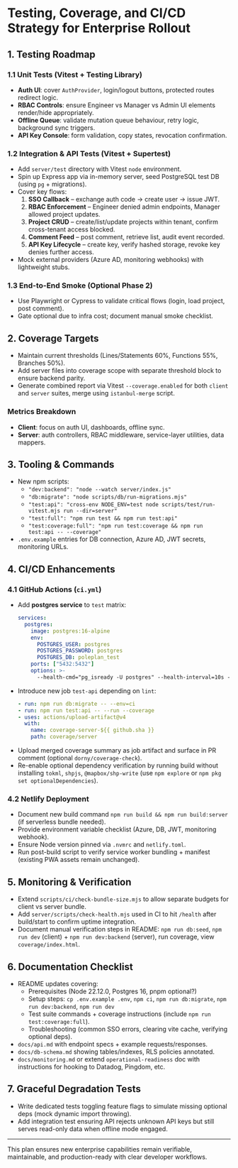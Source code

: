 # Testing, Coverage, and CI/CD Strategy for Enterprise Rollout

## 1. Testing Roadmap

### 1.1 Unit Tests (Vitest + Testing Library)
- **Auth UI**: cover `AuthProvider`, login/logout buttons, protected routes redirect logic.
- **RBAC Controls**: ensure Engineer vs Manager vs Admin UI elements render/hide appropriately.
- **Offline Queue**: validate mutation queue behaviour, retry logic, background sync triggers.
- **API Key Console**: form validation, copy states, revocation confirmation.

### 1.2 Integration & API Tests (Vitest + Supertest)
- Add `server/test` directory with Vitest `node` environment.
- Spin up Express app via in-memory server, seed PostgreSQL test DB (using `pg` + migrations).
- Cover key flows:
  1. **SSO Callback** – exchange auth code → create user → issue JWT.
  2. **RBAC Enforcement** – Engineer denied admin endpoints, Manager allowed project updates.
  3. **Project CRUD** – create/list/update projects within tenant, confirm cross-tenant access blocked.
  4. **Comment Feed** – post comment, retrieve list, audit event recorded.
  5. **API Key Lifecycle** – create key, verify hashed storage, revoke key denies further access.
- Mock external providers (Azure AD, monitoring webhooks) with lightweight stubs.

### 1.3 End-to-End Smoke (Optional Phase 2)
- Use Playwright or Cypress to validate critical flows (login, load project, post comment).
- Gate optional due to infra cost; document manual smoke checklist.

## 2. Coverage Targets
- Maintain current thresholds (Lines/Statements 60%, Functions 55%, Branches 50%).
- Add server files into coverage scope with separate threshold block to ensure backend parity.
- Generate combined report via Vitest `--coverage.enabled` for both `client` and `server` suites, merge using `istanbul-merge` script.

### Metrics Breakdown
- **Client**: focus on auth UI, dashboards, offline sync.
- **Server**: auth controllers, RBAC middleware, service-layer utilities, data mappers.

## 3. Tooling & Commands
- New npm scripts:
  - `"dev:backend": "node --watch server/index.js"`
  - `"db:migrate": "node scripts/db/run-migrations.mjs"`
  - `"test:api": "cross-env NODE_ENV=test node scripts/test/run-vitest.mjs run --dir=server"`
  - `"test:full": "npm run test && npm run test:api"`
  - `"test:coverage:full": "npm run test:coverage && npm run test:api -- --coverage"`
- `.env.example` entries for DB connection, Azure AD, JWT secrets, monitoring URLs.

## 4. CI/CD Enhancements

### 4.1 GitHub Actions (`ci.yml`)
- Add **postgres service** to `test` matrix:
  ```yaml
  services:
    postgres:
      image: postgres:16-alpine
      env:
        POSTGRES_USER: postgres
        POSTGRES_PASSWORD: postgres
        POSTGRES_DB: poleplan_test
      ports: ["5432:5432"]
      options: >-
        --health-cmd="pg_isready -U postgres" --health-interval=10s --health-timeout=5s --health-retries=5
  ```
- Introduce new job `test-api` depending on `lint`:
  ```yaml
  - run: npm run db:migrate -- --env=ci
  - run: npm run test:api -- --run --coverage
  - uses: actions/upload-artifact@v4
    with:
      name: coverage-server-${{ github.sha }}
      path: coverage/server
  ```
- Upload merged coverage summary as job artifact and surface in PR comment (optional `dorny/coverage-check`).
- Re-enable optional dependency verification by running build without installing `tokml`, `shpjs`, `@mapbox/shp-write` (use `npm explore` or `npm pkg set optionalDependencies`).

### 4.2 Netlify Deployment
- Document new build command `npm run build && npm run build:server` (if serverless bundle needed).
- Provide environment variable checklist (Azure, DB, JWT, monitoring webhook).
- Ensure Node version pinned via `.nvmrc` and `netlify.toml`.
- Run post-build script to verify service worker bundling + manifest (existing PWA assets remain unchanged).

## 5. Monitoring & Verification
- Extend `scripts/ci/check-bundle-size.mjs` to allow separate budgets for client vs server bundle.
- Add `server/scripts/check-health.mjs` used in CI to hit `/health` after build/start to confirm uptime integration.
- Document manual verification steps in README: `npm run db:seed`, `npm run dev` (client) + `npm run dev:backend` (server), run coverage, view `coverage/index.html`.

## 6. Documentation Checklist
- README updates covering:
  - Prerequisites (Node 22.12.0, Postgres 16, pnpm optional?)
  - Setup steps: `cp .env.example .env`, `npm ci`, `npm run db:migrate`, `npm run dev:backend`, `npm run dev`
  - Test suite commands + coverage instructions (include `npm run test:coverage:full`).
  - Troubleshooting (common SSO errors, clearing vite cache, verifying optional deps).
- `docs/api.md` with endpoint specs + example requests/responses.
- `docs/db-schema.md` showing tables/indexes, RLS policies annotated.
- `docs/monitoring.md` or extend `operational-readiness` doc with instructions for hooking to Datadog, Pingdom, etc.

## 7. Graceful Degradation Tests
- Write dedicated tests toggling feature flags to simulate missing optional deps (mock dynamic import throwing).
- Add integration test ensuring API rejects unknown API keys but still serves read-only data when offline mode engaged.

---
This plan ensures new enterprise capabilities remain verifiable, maintainable, and production-ready with clear developer workflows.

